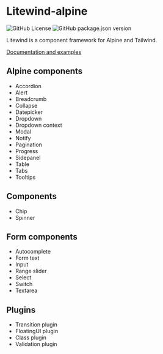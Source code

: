 # Litewind-alpine

![GitHub License](https://img.shields.io/github/license/maciejg-git/litewind-alpine)
![GitHub package.json version](https://img.shields.io/github/package-json/v/maciejg-git/litewind-alpine)

Litewind is a component framework for Alpine and Tailwind.

[Documentation and examples](https://litewind-alpine.netlify.app/documentation/introduction/)

## Alpine components

- Accordion
- Alert
- Breadcrumb
- Collapse
- Datepicker
- Dropdown
- Dropdown context
- Modal
- Notify
- Pagination
- Progress
- Sidepanel
- Table
- Tabs
- Tooltips

## Components

- Chip
- Spinner

## Form components

- Autocomplete
- Form text
- Input
- Range slider
- Select
- Switch
- Textarea

## Plugins

- Transition plugin
- FloatingUI plugin
- Class plugin
- Validation plugin
